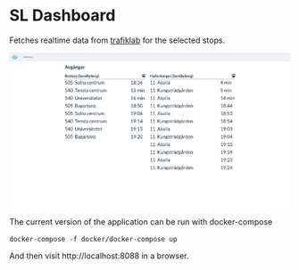 # SL Dashboard

Fetches realtime data from [trafiklab](https://www.trafiklab.se) for the selected stops.

![Screenshot](screenshot.png)

The current version of the application can be run with docker-compose

```
docker-compose -f docker/docker-compose up
```

And then visit http://localhost:8088 in a browser.
